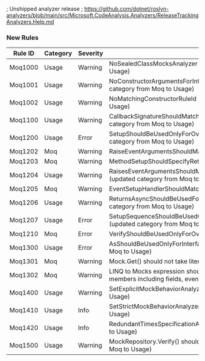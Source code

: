 ﻿; Unshipped analyzer release
; https://github.com/dotnet/roslyn-analyzers/blob/main/src/Microsoft.CodeAnalysis.Analyzers/ReleaseTrackingAnalyzers.Help.md

### New Rules
Rule ID | Category | Severity | Notes
--------|----------|----------|-------
Moq1000 | Usage | Warning | NoSealedClassMocksAnalyzer (updated category from Moq to Usage)
Moq1001 | Usage | Warning | NoConstructorArgumentsForInterfaceMockRuleId (updated category from Moq to Usage)
Moq1002 | Usage | Warning | NoMatchingConstructorRuleId (updated category from Moq to Usage)
Moq1100 | Usage | Warning | CallbackSignatureShouldMatchMockedMethodAnalyzer (updated category from Moq to Usage)
Moq1200 | Usage | Error | SetupShouldBeUsedOnlyForOverridableMembersAnalyzer (updated category from Moq to Usage)
Moq1202 | Moq | Warning | RaiseEventArgumentsShouldMatchEventSignatureAnalyzer
Moq1203 | Moq | Warning | MethodSetupShouldSpecifyReturnValueAnalyzer
Moq1204 | Usage | Warning | RaisesEventArgumentsShouldMatchEventSignatureAnalyzer (updated category from Moq to Usage)
Moq1205 | Moq | Warning | EventSetupHandlerShouldMatchEventTypeAnalyzer
Moq1206 | Usage | Warning | ReturnsAsyncShouldBeUsedForAsyncMethodsAnalyzer (updated category from Moq to Usage)
Moq1207 | Usage | Error | SetupSequenceShouldBeUsedOnlyForOverridableMembersAnalyzer (updated category from Moq to Usage)
Moq1210 | Moq | Error | VerifyShouldBeUsedOnlyForOverridableMembersAnalyzer
Moq1300 | Usage | Error | AsShouldBeUsedOnlyForInterfaceAnalyzer (updated category from Moq to Usage)
Moq1301 | Moq | Warning | Mock.Get() should not take literals
Moq1302 | Moq | Warning | LINQ to Mocks expression should be valid (flags non-virtual members including fields, events, nested and chained accesses)
Moq1400 | Usage | Warning | SetExplicitMockBehaviorAnalyzer (updated category from Moq to Usage)
Moq1410 | Usage | Info | SetStrictMockBehaviorAnalyzer (updated category from Moq to Usage)
Moq1420 | Usage | Info | RedundantTimesSpecificationAnalyzer (updated category from Moq to Usage)
Moq1500 | Usage | Warning | MockRepository.Verify() should be called (updated category from Moq to Usage)
